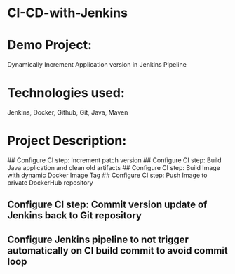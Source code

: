 # CI-CD-with-Jenkins

# Demo Project:
Dynamically Increment Application version in Jenkins Pipeline
# Technologies used:
Jenkins, Docker, Github, Git, Java, Maven
# Project Description:
## Configure CI step: Increment patch version
## Configure CI step: Build Java application and clean old artifacts
## Configure CI step: Build Image with dynamic Docker Image Tag
## Configure CI step: Push Image to private DockerHub repository
## Configure CI step: Commit version update of Jenkins back to Git repository
## Configure Jenkins pipeline to not trigger automatically on CI build commit to avoid commit loop
